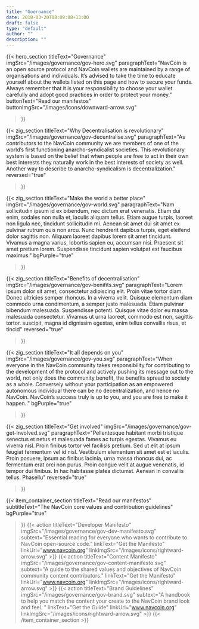 ```yaml
---
title: "Goernance"
date: 2018-03-20T08:09:08+13:00
draft: false
type: "default"
author: ""
description: ""
---
```

{{< hero_section
titleText="Governance"
imgSrc="/images/governance/gov-hero.svg"
paragraphText="NavCoin is an open source protocol and NavCoin wallets are maintained by a range of organisations and individuals. It’s advised to take the time to educate yourself about the wallets listed on this page and how to secure your funds. Always remember that it is your responsibility to choose your wallet carefully and adopt good practices in order to protect your money."
buttonText="Read our manifestos"
buttonImgSrc="/images/icons/downward-arrow.svg"
>}}

{{< zig_section
titleText="Why Decentralisation is revolutionary"
imgSrc="/images/governance/gov-decentralise.svg"
paragraphText="As contributors to the NavCoin community we are members of one of the world’s first functioning anarcho-syndicalist societies. This revolutionary system is based on the belief that when people are free to act in their own best interests they naturally work in the best interests of society as well. Another way to describe to anarcho-syndicalism is decentralization." 
reversed="true"
>}}

{{< zig_section
  titleText="Make the world a better place"
  imgSrc="/images/governance/gov-world.svg"
  paragraphText="Nam sollicitudin ipsum id ex bibendum, nec dictum erat venenatis. Etiam dui enim, sodales non nulla et, iaculis aliquam tellus. Etiam augue turpis, laoreet non ligula nec, tincidunt sollicitudin mi. Aenean sit amet dui sit amet ex pulvinar rutrum quis non arcu. Nunc hendrerit dapibus turpis, eget eleifend dolor sagittis non. Aliquam laoreet dapibus lorem sit amet tincidunt. Vivamus a magna varius, lobortis sapien eu, accumsan nisi. Praesent sit amet pretium lorem. Suspendisse tincidunt sapien volutpat est faucibus maximus."
  bgPurple="true"
>}}

{{< zig_section
titleText="Benefits of decentralisation"
imgSrc="/images/governance/gov-benifits.svg"
paragraphText="Lorem ipsum dolor sit amet, consectetur adipiscing elit. Proin vitae tortor diam. Donec ultricies semper rhoncus. In a viverra velit. Quisque elementum diam commodo urna condimentum, a semper justo malesuada. Etiam pulvinar bibendum malesuada. Suspendisse potenti. Quisque vitae dolor eu massa malesuada consectetur. Vivamus ut urna laoreet, commodo est non, sagittis tortor. suscipit, magna id dignissim egestas, enim tellus convallis risus, et tincid" 
reversed="true"
>}}

{{< zig_section
  titleText="It all depends on you"
  imgSrc="/images/governance/gov-you.svg"
  paragraphText="When everyone in the NavCoin community takes responsibility for contributing to the development of the protocol and actively pushing its message out to the world, not only does the community benefit, the benefits spread to society as a whole. Conversely without your participation as an empowered autonomous individual there can be no decentralization, and hence no NavCoin. NavCoin’s success truly is up to you, and you are free to make it happen.."
  bgPurple="true"
>}}

{{< zig_section
titleText="Get involved"
imgSrc="/images/governance/gov-get-involved.svg"
paragraphText="Pellentesque habitant morbi tristique senectus et netus et malesuada fames ac turpis egestas. Vivamus eu viverra nisl. Proin finibus tortor vel facilisis pretium. Sed ut elit at ipsum feugiat fermentum vel id nisl. Vestibulum elementum sit amet est et iaculis. Proin posuere, ipsum ac finibus lacinia, urna massa rhoncus dui, ac fermentum erat orci non purus. Proin congue velit at augue venenatis, id tempor dui finibus. In hac habitasse platea dictumst. Aenean in convallis tellus. Phasellu" 
reversed="true"
>}}

{{< item_container_section 
    titleText="Read our manifestos"
    subtitleText="The NavCoin core values and contribution guidelines"
    bgPurple="true"
>}}
    {{< action 
        titleText="Developer Manifesto"
        imgSrc="/images/governance/gov-dev-manifesto.svg"
        subtext="Essential reading for everyone who wants to contribute to NavCoin open-source code."
        linkText="Get the Manifesto"
        linkUrl="www.navcoin.org"
        linkImgSrc="/images/icons/rightward-arrow.svg"
    >}}
    {{< action 
        titleText="Content Manifesto"
        imgSrc="/images/governance/gov-content-manifesto.svg"
        subtext="A guide to the shared values and objectives of NavCoin community content contributors."
        linkText="Get the Manifesto"
        linkUrl="www.navcoin.org"
        linkImgSrc="/images/icons/rightward-arrow.svg"
    >}}
    {{< action 
        titleText="Brand Guidelines"
        imgSrc="/images/governance/gov-brand.svg"
        subtext="A handbook to help you match the content your create to the NavCoin brand look and feel. "
        linkText="Get the Guide"
        linkUrl="www.navcoin.org"
        linkImgSrc="/images/icons/rightward-arrow.svg"
    >}}
{{< /item_container_section >}}